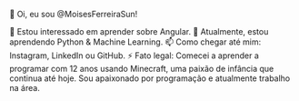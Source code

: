 👋 Oi, eu sou @MoisesFerreiraSun!

👀 Estou interessado em aprender sobre Angular.
🌱 Atualmente, estou aprendendo Python & Machine Learning.
📫 Como chegar até mim: Instagram, LinkedIn ou GitHub.
⚡ Fato legal: Comecei a aprender a programar com 12 anos usando Minecraft, uma paixão de infância que continua até hoje. Sou apaixonado por programação e atualmente trabalho na área.
